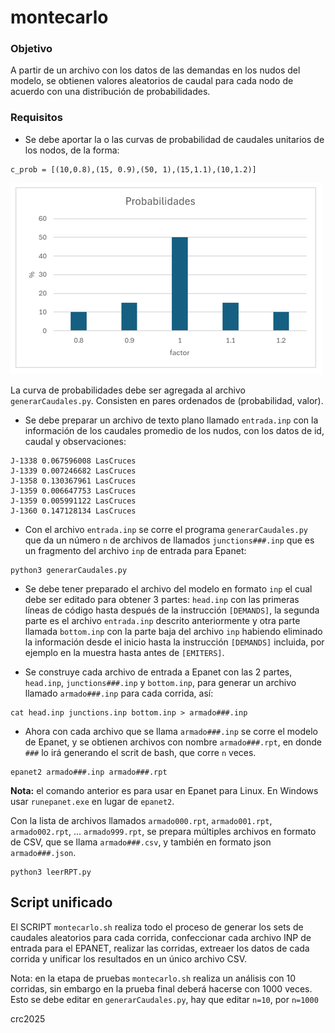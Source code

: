 # montecarlo

### Objetivo
A partir de un archivo con los datos de las demandas en los nudos del modelo, se obtienen valores aleatorios de caudal para cada nodo de acuerdo con una distribución de probabilidades.

### Requisitos
* Se debe aportar la o las curvas de probabilidad de caudales unitarios de los nodos, de la forma:
```
c_prob = [(10,0.8),(15, 0.9),(50, 1),(15,1.1),(10,1.2)]
```
![Gráfica de la distribución de probabilidades de caudales en el nodo](probabilidades.png)

La curva de probabilidades debe ser agregada al archivo `generarCaudales.py`.  Consisten en pares ordenados de (probabilidad, valor).  

* Se debe preparar un archivo de texto plano llamado `entrada.inp` con la información de los caudales promedio de los nudos, con los datos de id, caudal y observaciones:
```
J-1338 0.067596008 LasCruces 
J-1339 0.007246682 LasCruces 
J-1358 0.130367961 LasCruces 
J-1359 0.006647753 LasCruces 
J-1359 0.005991122 LasCruces 
J-1360 0.147128134 LasCruces
```
* Con el archivo `entrada.inp` se corre el programa `generarCaudales.py` que da un número `n` de archivos de llamados `junctions###.inp` que es un fragmento del archivo `inp` de entrada para Epanet:
```
python3 generarCaudales.py
```
* Se debe tener preparado el archivo del modelo en formato `inp` el cual debe ser editado para obtener 3 partes: `head.inp` con las primeras líneas de código hasta después de la instrucción `[DEMANDS]`, la segunda parte es el archivo `entrada.inp` descrito anteriormente y otra parte llamada `bottom.inp` con la parte baja del archivo `inp` habiendo eliminado la información desde el inicio hasta la instrucción `[DEMANDS]` incluida, por ejemplo en la muestra hasta antes de `[EMITERS]`.

* Se construye cada archivo de entrada a Epanet con las 2 partes, `head.inp`, `junctions###.inp` y `bottom.inp`, para generar un archivo llamado `armado###.inp` para cada corrida, así:
```
cat head.inp junctions.inp bottom.inp > armado###.inp
```

* Ahora con cada archivo que se llama `armado###.inp` se corre el modelo de Epanet, y se obtienen archivos con nombre `armado###.rpt`, en donde `###` lo irá generando el scrit de bash, que corre `n` veces.
```
epanet2 armado###.inp armado###.rpt
```
**Nota:**  el comando anterior es para usar en Epanet para Linux.  En Windows usar `runepanet.exe` en lugar de `epanet2`.


Con la lista de archivos llamados  `armado000.rpt`, `armado001.rpt`, `armado002.rpt`, ... `armado999.rpt`, se prepara múltiples archivos en formato de CSV, que se llama `armado###.csv`, y también en formato json `armado###.json`.  
```
python3 leerRPT.py
```

## Script unificado
El SCRIPT `montecarlo.sh` realiza todo el proceso de generar los sets de caudales aleatorios para cada corrida, confeccionar cada archivo INP de entrada para el EPANET, realizar las corridas, extreaer los datos de cada corrida y unificar los resultados en un único archivo CSV.  

Nota:  en la etapa de pruebas  `montecarlo.sh` realiza un análisis con 10 corridas, sin embargo en la prueba final deberá hacerse con 1000 veces.  Esto se debe editar en `generarCaudales.py`, hay que editar `n=10`, por `n=1000`

crc2025
  
